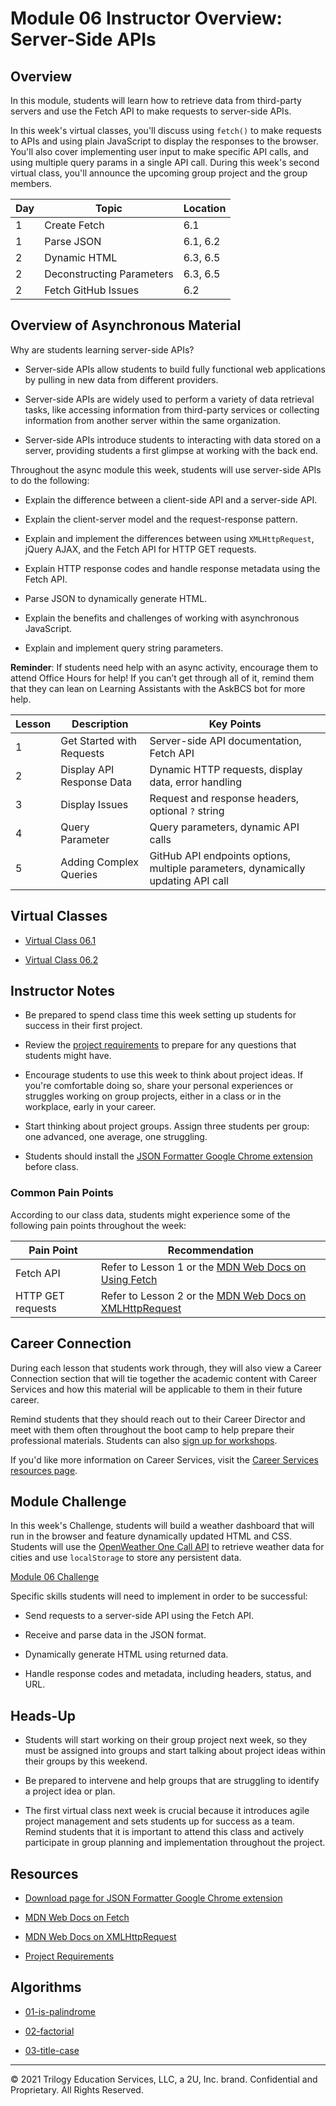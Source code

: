 # Module 06 Instructor Overview: Server-Side APIs

## Overview

In this module, students will learn how to retrieve data from third-party servers and use the Fetch API to make requests to server-side APIs.

In this week's virtual classes, you'll discuss using `fetch()` to make requests to APIs and using plain JavaScript to display the responses to the browser. You'll also cover implementing user input to make specific API calls, and using multiple query params in a single API call. During this week's second virtual class, you'll announce the upcoming group project and the group members.

| Day  | Topic                           | Location   |
| ---  | ---                             | ---        |
| 1    | Create Fetch                    | 6.1        |
| 1    | Parse JSON                      | 6.1, 6.2   |
| 2    | Dynamic HTML                    | 6.3, 6.5   |
| 2    | Deconstructing Parameters       | 6.3, 6.5   |
| 2    | Fetch GitHub Issues             | 6.2        |

## Overview of Asynchronous Material

Why are students learning server-side APIs?

* Server-side APIs allow students to build fully functional web applications by pulling in new data from different providers.

* Server-side APIs are widely used to perform a variety of data retrieval tasks, like accessing information from third-party services or collecting information from another server within the same organization.

* Server-side APIs introduce students to interacting with data stored on a server, providing students a first glimpse at working with the back end.

Throughout the async module this week, students will use server-side APIs to do the following:

* Explain the difference between a client-side API and a server-side API.

* Explain the client-server model and the request-response pattern.

* Explain and implement the differences between using `XMLHttpRequest`, jQuery AJAX, and the Fetch API for HTTP GET requests.

* Explain HTTP response codes and handle response metadata using the Fetch API.

* Parse JSON to dynamically generate HTML.

* Explain the benefits and challenges of working with asynchronous JavaScript.

* Explain and implement query string parameters.

**Reminder**: If students need help with an async activity, encourage them to attend Office Hours for help! If you can’t get through all of it, remind them that they can lean on Learning Assistants with the AskBCS bot for more help.

| Lesson           | Description                | Key Points                                                                         |
| ---              | ---                        | ---                                                                                |
| 1                | Get Started with Requests  | Server-side API documentation, Fetch API                                           |
| 2                | Display API Response Data  | Dynamic HTTP requests, display data, error handling                                |
| 3                | Display Issues             | Request and response headers, optional `?` string                                  |
| 4                | Query Parameter            | Query parameters, dynamic API calls                                                |
| 5                | Adding Complex Queries     |  GitHub API endpoints options, multiple parameters, dynamically updating API call  |

## Virtual Classes

* [Virtual Class 06.1](./06.1-REQUIRED.md)

* [Virtual Class 06.2](./06.2-REQUIRED.md)

## Instructor Notes

* Be prepared to spend class time this week setting up students for success in their first project.

* Review the [project requirements](../../01-Class-Content/06-Server-Side-APIs/04-Supplemental/Project-Requirements.md) to prepare for any questions that students might have.

* Encourage students to use this week to think about project ideas. If you're comfortable doing so, share your personal experiences or struggles working on group projects, either in a class or in the workplace, early in your career.

* Start thinking about project groups. Assign three students per group: one advanced, one average, one struggling.

* Students should install the [JSON Formatter Google Chrome extension](https://chrome.google.com/webstore/detail/json-formatter/bcjindcccaagfpapjjmafapmmgkkhgoa?hl=en) before class.

### Common Pain Points

According to our class data, students might experience some of the following pain points throughout the week:

| Pain Point                          | Recommendation       |
| ---                                 | ---                  |
| Fetch API                           | Refer to Lesson 1 or the [MDN Web Docs on Using Fetch](https://developer.mozilla.org/en-US/docs/Web/API/Fetch_API/Using_Fetch) |
| HTTP GET requests | Refer to Lesson 2 or the [MDN Web Docs on XMLHttpRequest](https://developer.mozilla.org/en-US/docs/Web/API/XMLHttpRequest)|

## Career Connection

During each lesson that students work through, they will also view a Career Connection section that will tie together the academic content with Career Services and how this material will be applicable to them in their future career.

Remind students that they should reach out to their Career Director and meet with them often throughout the boot camp to help prepare their professional materials. Students can also [sign up for workshops](https://careerservicesonlineevents.splashthat.com/).

If you'd like more information on Career Services, visit the [Career Services resources page](https://mycareerspot.org/).

## Module Challenge

In this week's Challenge, students will build a weather dashboard that will run in the browser and feature dynamically updated HTML and CSS. Students will use the [OpenWeather One Call API](https://openweathermap.org/api/one-call-api) to retrieve weather data for cities and use `localStorage` to store any persistent data.

[Module 06 Challenge](../../01-Class-Content/06-Server-Side-APIs/02-Challenge)

Specific skills students will need to implement in order to be successful:

* Send requests to a server-side API using the Fetch API.

* Receive and parse data in the JSON format.

* Dynamically generate HTML using returned data.

* Handle response codes and metadata, including headers, status, and URL.

## Heads-Up

* Students will start working on their group project next week, so they must be assigned into groups and start talking about project ideas within their groups by this weekend.

* Be prepared to intervene and help groups that are struggling to identify a project idea or plan.  

* The first virtual class next week is crucial because it introduces agile project management and sets students up for success as a team. Remind students that it is important to attend this class and actively participate in group planning and implementation throughout the project.

## Resources

* [Download page for JSON Formatter Google Chrome extension](https://chrome.google.com/webstore/detail/json-formatter/bcjindcccaagfpapjjmafapmmgkkhgoa?hl=en)

* [MDN Web Docs on Fetch](https://developer.mozilla.org/en-US/docs/Web/API/Fetch_API)

* [MDN Web Docs on XMLHttpRequest](https://developer.mozilla.org/en-US/docs/Web/API/XMLHttpRequest)

* [Project Requirements](../../01-Class-Content/06-Server-Side-APIs/04-Supplemental/Project-Requirements.md)

## Algorithms

* [01-is-palindrome](../../01-Class-Content/06-Server-Side-APIs/03-Algorithms/01-is-palindrome)

* [02-factorial](../../01-Class-Content/06-Server-Side-APIs/03-Algorithms/02-factorial)

* [03-title-case](../../01-Class-Content/06-Server-Side-APIs/03-Algorithms/03-title-case)

---
© 2021 Trilogy Education Services, LLC, a 2U, Inc. brand. Confidential and Proprietary. All Rights Reserved.
